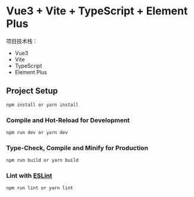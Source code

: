 # Vue3 + Vite + TypeScript + Element Plus

项目技术栈：

- Vue3
- Vite
- TypeScript
- Element Plus

## Project Setup

```sh
npm install or yarn install
```

### Compile and Hot-Reload for Development

```sh
npm run dev or yarn dev
```

### Type-Check, Compile and Minify for Production

```sh
npm run build or yarn build
```

### Lint with [ESLint](https://eslint.org/)

```sh
npm run lint or yarn lint
```
